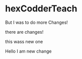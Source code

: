 # hexCodderTeach

But I was to do more Changes!

there are changes!

this wass new one

Hello I am new change
